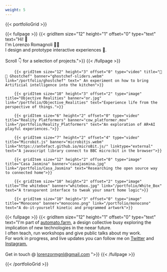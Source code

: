 ```yaml
---
weight: 5
---
```


{{< portfolioGrid >}}

{{< fullpage >}}
		{{< gridItem size="12" height="1" offset="0" type="text" text="Hi! 👋  <br/> I'm Lorenzo Romagnoli 👨‍💻<br/> I design and prototype interactive experiences 🤖. <br/> <br/> Scroll 👇 for a selection of projects.">}}
{{< /fullpage >}}

	 	{{< gridItem size="12" height="3" offset="0" type="video" title="👻🍳 Ghostchef" banner="ghostchef-sliders.webm" link="/portfolio/ghostchef" text=" An experiment on how to bring Artificial intelligence into the kitchen">}}

		{{< gridItem size="10" height="3" offset="2" type="image" title="Objective Realities" banner="or.jpg" link="/portfolio/Objective_Realities" text="Experience life from the perspective of things.">}}

		{{< gridItem size="6" height="2" offset="0" type="video" title="Reality Platformers" banner="cow_platformer.mov" link="/portfolio/Reality_Platformers" text="An exploration of AR+AI playful experiences.">}}

		{{< gridItem size="7" height="2" offset="4" type="video" title="Microbit.js" banner="microbitjs.webm" link="https://antefact.github.io/microBit.js/" linktype="external" text="A javascript library connect to BBC micro:bit in the browser">}}

		{{< gridItem size="12" height="2" offset="0" type="image" title="Casa Jasmina" banner="casajasmina.jpg" link="/portfolio/Casa_Jasmina" text="Researching the open source way to connected home">}}

		{{< gridItem size="10" height="2" offset="2" type="image" title="The whitebox" banner="whitebox.jpg" link="/portfolio/White_Box" text="A transparent interface to tweak your smart home logic">}}

		{{< gridItem size="10" height="3" offset="0" type="image" title="Monocono" banner="monocono.png" link="/portfolio/monocono" text="A do-it-yourself kinetic and programmed artwork">}}

{{< fullpage >}}
		{{< gridItem size="12" height="1" offset="0" type="text" text="I'm part of [automato.farm](automato.farm), a design collective busy exploring the implication of new technologies in the neear future. <br>I often teach, run workshops and give public talks about my work.<br> For work in progress, and live updates you can follow me on [Twitter](https://twitter.com/10r3n20) and [Instagram.](https://www.instagram.com/10r3n20/)<br><br> Get in touch @ lorenzormgnl@gmail.com ">}}
{{< /fullpage >}}


{{< /portfolioGrid >}}

